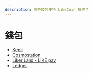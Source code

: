 ```yaml
---
description: 那些錢包支持 LikeCoin 操作？
---
```


# 錢包

* [Keplr](keplr/)
* [Cosmostation](cosmostation/)
* [Liker Land - LIKE pay](like-pay.md)
* [Ledger](hardware-wallet.md)

